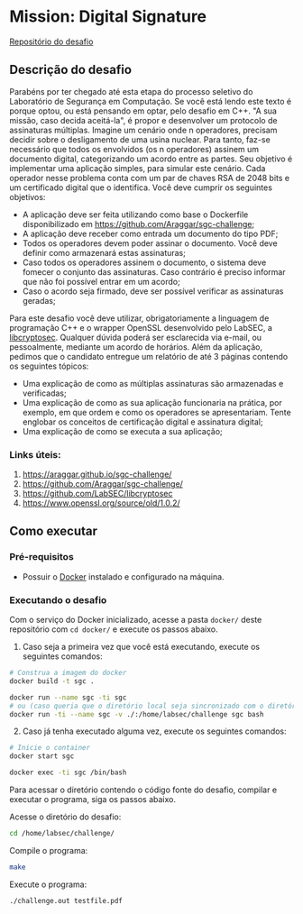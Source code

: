 # Mission: Digital Signature

[Repositório do desafio](https://https://github.com/Araggar/sgc-challenge)

## Descrição do desafio

Parabéns por ter chegado até esta etapa do processo seletivo do Laboratório de Segurança em Computação. Se você está lendo este texto é porque optou, ou está pensando em optar, pelo desafio em C++. "A sua missão, caso decida aceitá-la", é propor e desenvolver um protocolo de assinaturas múltiplas. Imagine um cenário onde n operadores, precisam decidir sobre o desligamento de uma usina nuclear. Para tanto, faz-se necessário que todos os envolvidos (os n operadores) assinem um documento digital, categorizando um acordo entre as partes. Seu objetivo é implementar uma aplicação simples, para simular este cenário. Cada operador nesse problema conta com um par de chaves RSA de 2048 bits e um certificado digital que o identifica. Você deve cumprir os seguintes objetivos:

-   A aplicação deve ser feita utilizando como base o Dockerfile disponibilizado em https://github.com/Araggar/sgc-challenge;
-   A aplicação deve receber como entrada um documento do tipo PDF;
-   Todos os operadores devem poder assinar o documento. Você deve definir como armazenará estas assinaturas;
-   Caso todos os operadores assinem o documento, o sistema deve fomecer o conjunto das assinaturas. Caso contrário é preciso informar que não foi possível entrar em um acordo;
-   Caso o acordo seja firmado, deve ser possível verificar as assinaturas geradas;

Para este desafio você deve utilizar, obrigatoriamente a linguagem de programação C++ e o wrapper OpenSSL desenvolvido pelo LabSEC, a [libcryptosec](https://github.com/LabSEC/libcryptosec). Qualquer dúvida poderá ser esclarecida via e-mail, ou pessoalmente, mediante um acordo de horários. Além da aplicação, pedimos que o candidato entregue um relatório de até 3 páginas contendo os seguintes tópicos:

-   Uma explicação de como as múltiplas assinaturas são armazenadas e verificadas;
-   Uma explicação de como as sua aplicação funcionaria na prática, por exemplo, em que ordem e como os operadores se apresentariam. Tente englobar os conceitos de certificação digital e assinatura digital;
-   Uma explicação de como se executa a sua aplicação;

### Links úteis:

1. https://araggar.github.io/sgc-challenge/
2. https://github.com/Araggar/sgc-challenge/
3. https://github.com/LabSEC/libcryptosec
4. https://www.openssl.org/source/old/1.0.2/

## Como executar

### Pré-requisitos

-   Possuir o [Docker](https://www.docker.com/) instalado e configurado na máquina.

### Executando o desafio

Com o serviço do Docker inicializado, acesse a pasta `docker/` deste repositório com `cd docker/` e execute os passos abaixo.

1. Caso seja a primeira vez que você está executando, execute os seguintes comandos:

```bash
# Construa a imagem do docker
docker build -t sgc .

docker run --name sgc -ti sgc
# ou (caso queria que o diretório local seja sincronizado com o diretório do container)
docker run -ti --name sgc -v ./:/home/labsec/challenge sgc bash
```

2. Caso já tenha executado alguma vez, execute os seguintes comandos:

```bash
# Inicie o container
docker start sgc

docker exec -ti sgc /bin/bash
```

Para acessar o diretório contendo o código fonte do desafio, compilar e executar o programa, siga os passos abaixo.

Acesse o diretório do desafio:

```bash
cd /home/labsec/challenge/
```

Compile o programa:

```bash
make
```

Execute o programa:

```bash
./challenge.out testfile.pdf
```
